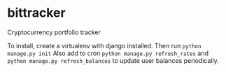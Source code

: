 # bittracker
Cryptocurrency portfolio tracker

To install, create a virtualenv with django installed.
Then run `python manage.py init`
Also add to cron `python manage.py refresh_rates` and `python manage.py refresh_balances` to update user balances periodically. 
